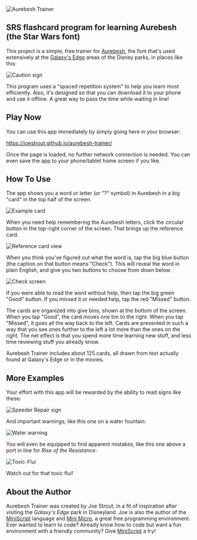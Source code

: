 ![Aurebesh Trainer](doc/aurebesh-trainer.png)

## SRS flashcard program for learning Aurebesh (the Star Wars font)

This project is a simple, free trainer for [Aurebesh](https://aurebesh.org/), the font that's used extensively at the [Galaxy's Edge](https://disneyparks.disney.go.com/star-wars-galaxys-edge/) areas of the Disney parks, in places like this:

![Caution sign](doc/Caution.jpg)

This program uses a "spaced repetition system" to help you learn most efficiently.  Also, it's designed so that you can download it to your phone and use it offline.  A great way to pass the time while waiting in line!

## Play Now

You can use this app immediately by simply going here in your browser:

https://joestrout.github.io/aurebesh-trainer/

Once the page is loaded, no further network connection is needed.  You can even save the app to your phone/tablet home screen if you like.

## How To Use

The app shows you a word or letter (or "?" symbol) in Aurebesh in a big "card" in the top half of the screen.

![Example card](doc/card-view.png)

When you need help remembering the Aurebesh letters, click the circular button in the top-right corner of the screen.  That brings up the reference card.

![Reference card view](doc/help-table.png)

When you think you've figured out what the word is, tap the big blue button (the caption on that button means "Check").  This will reveal the word in plain English, and give you two buttons to choose from down below.

![Check screen](doc/check.png)

If you were able to read the word without help, then tap the big green "Good" button.  If you missed it or needed help, tap the red "Missed" button.

The cards are organized into give bins, shown at the bottom of the screen.  When you tap "Good", the card moves one bin to the right.  When you tap "Missed", it goes all the way back to the left.  Cards are presented in such a way that you see ones further to the left a lot more than the ones on the right.  The net effect is that you spend more time learning new stuff, and less time reviewing stuff you already know.

Aurebesh Trainer includes about 125 cards, all drawn from text actually found at Galaxy's Edge or in the movies.

## More Examples

Your effort with this app will be rewarded by the ability to read signs like these:

![Speeder Repair sign](doc/Speeder-Repair.png)

And important warnings, like this one on a water fountain:

![Water warning](doc/Water-Warning.png)

You will even be equipped to find apparent mistakes, like this one above a port in line for _Rise of the Resistance_:

![Toxic-Flui](doc/Toxic-Flui.jpg)

Watch out for that toxic flui!

## About the Author

Aurebesh Trainer was created by Joe Strout, in a fit of inspiration after visiting the _Galaxy's Edge_ park in Disneyland.  Joe is also the author of the [MiniScript](https://miniscript.org) language and [Mini Micro](https://miniscript.org/MiniMicro), a great free programming environment.  Ever wanted to learn to code?  Already know how to code but want a fun environment with a friendly community?  Give [MiniScript](https://miniscript.org) a try!
